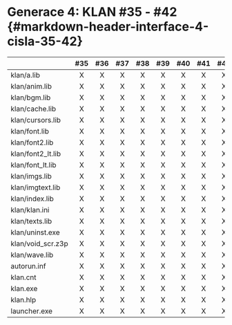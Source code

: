 # Generace 4: KLAN \#35 - \#42 {#markdown-header-interface-4-cisla-35-42}

|  | \#35 | \#36 | \#37 | \#38 | \#39 | \#40 | \#41 | \#42 |
| :--- | :---: | :---: | :---: | :---: | :---: | :---: | :---: | :---: |
| klan/a.lib | X | X | X | X | X | X | X | X |
| klan/anim.lib | X | X | X | X | X | X | X | X |
| klan/bgm.lib | X | X | X | X | X | X | X | X |
| klan/cache.lib | X | X | X | X | X | X | X | X |
| klan/cursors.lib | X | X | X | X | X | X | X | X |
| klan/font.lib | X | X | X | X | X | X | X | X |
| klan/font2.lib | X | X | X | X | X | X | X | X |
| klan/font2\_lt.lib | X | X | X | X | X | X | X | X |
| klan/font\_lt.lib | X | X | X | X | X | X | X | X |
| klan/imgs.lib | X | X | X | X | X | X | X | X |
| klan/imgtext.lib | X | X | X | X | X | X | X | X |
| klan/index.lib | X | X | X | X | X | X | X | X |
| klan/klan.ini | X | X | X | X | X | X | X | X |
| klan/texts.lib | X | X | X | X | X | X | X | X |
| klan/uninst.exe | X | X | X | X | X | X | X | X |
| klan/void\_scr.z3p | X | X | X | X | X | X | X | X |
| klan/wave.lib | X | X | X | X | X | X | X | X |
| autorun.inf | X | X | X | X | X | X | X | X |
| klan.cnt | X | X | X | X | X | X | X | X |
| klan.exe | X | X | X | X | X | X | X | X |
| klan.hlp | X | X | X | X | X | X | X | X |
| launcher.exe | X | X | X | X | X | X | X | X |



